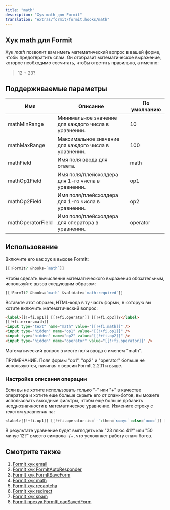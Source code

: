 ```yaml
---
title: "math"
description: "Хук math для Formit"
translation: "extras/formit/formit.hooks/math"
---
```


## Хук math для Formit

Хук *math* позволит вам иметь математический вопрос в вашей форме, чтобы предотвратить спам. Он отобразит математическое выражение, которое необходимо сосчитать, чтобы ответить правильно, а именно: 

> 12 + 23?

## Поддерживаемые параметры

| Имя               | Описание                                                              | По умолчанию  |
| ----------------- | --------------------------------------------------------------------- | -------- |
| mathMinRange      | Минимальное значение для каждого числа в уравнении.                   | 10       |
| mathMaxRange      | Максимальное значение для каждого числа в уравнении.                  | 100      |
| mathField         | Имя поля ввода для ответа.                                            | math     |
| mathOp1Field      | Имя поля/плейсхолдера для 1-го числа в уравнении.                     | op1      |
| mathOp2Field      | Имя поля/плейсхолдера для 1-го числа в уравнении.                     | op2      |
| mathOperatorField | Имя поля/плейсхолдера для оператора в уравнении.                      | operator |

## Использование

Включите его как хук в вызове FormIt:

``` php
[[!FormIt? &hooks=`math`]]
```

Чтобы сделать вычисление математического выражения обязательным, используйте вызов следующим образом: 

``` php
[[!FormIt? &hooks=`math` &validate=`math:required`]]
```

Вставьте этот образец HTML-кода в ту часть формы, в которую вы хотите включить математический вопрос: 

``` html
<label>[[!+fi.op1]] [[!+fi.operator]] [[!+fi.op2]]?</label>
[[!+fi.error.math]]
<input type="text" name="math" value="[[!+fi.math]]" />
<input type="hidden" name="op1" value="[[!+fi.op1]]" />
<input type="hidden" name="op2" value="[[!+fi.op2]]" />
<input type="hidden" name="operator" value="[[!+fi.operator]]" />
```

Математический вопрос в месте поля ввода с именем "math".

ПРИМЕЧАНИЕ. Поля формы "op1", "op2" и "operator" больше не используются, начиная с версии FormIt 2.2.11 и выше. 

### Настройка описания операции 

Если вы не хотите использовать только "-" или "+" в качестве оператора и хотите еще больше скрыть его от спам-ботов, вы можете использовать выходные фильтры, чтобы еще больше добавить неоднозначности в математическое уравнение. Измените строку с текстом уравнения на: 

``` php
<label>[[!+fi.op1]] [[!+fi.operator:is=`-`:then=`минус`:else=`плюс`]] [[!+fi.op2]]?</label>
```

В результате уравнение будет выглядеть как "23 плюс 41?" или "50 минус 12?" вместо символа -/+, что усложняет работу спам-ботов. 

## Смотрите также

1. [FormIt хук email](extras/formit/formit.hooks/email)
2. [FormIt хук FormItAutoResponder](extras/formit/formit.hooks/formitautoresponder)
3. [FormIt хук FormItSaveForm](extras/formit/formit.hooks/formitsaveform)
4. [FormIt хук math](extras/formit/formit.hooks/math)
5. [FormIt хук recaptcha](extras/formit/formit.hooks/recaptcha)
6. [FormIt хук redirect](extras/formit/formit.hooks/redirect)
7. [FormIt хук spam](extras/formit/formit.hooks/spam)
8. [FormIt прехук FormItLoadSavedForm](extras/formit/formit.hooks/prehooks.formitloadsavedform)
